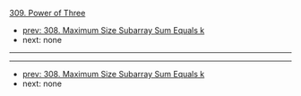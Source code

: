 [309. Power of Three](https://leetcode.com/problems/power-of-three/)

- [prev: 308. Maximum Size Subarray Sum Equals k](308-maximum-size-subarray-sum-equals-k.md)
- next: none

---


---

- [prev: 308. Maximum Size Subarray Sum Equals k](308-maximum-size-subarray-sum-equals-k.md)
- next: none
